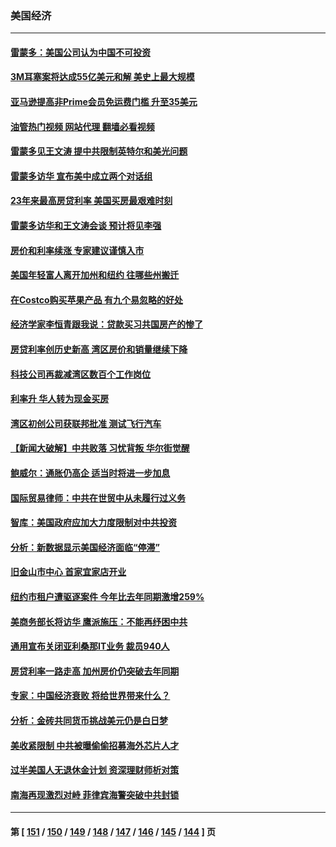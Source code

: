 ### 美国经济
---
#### [雷蒙多：美国公司认为中国不可投资](../../pages/ncid1078158/n14063407.md?08300445) 
#### [3M耳塞案将达成55亿美元和解 美史上最大规模](../../pages/ncid1078158/n14062888.md?08300445) 
#### [亚马逊提高非Prime会员免运费门槛 升至35美元](../../pages/ncid1078158/n14062886.md?08300445) 
#### [油管热门视频 网站代理 翻墙必看视频](http://138.2.39.72:81/youtube.html?epic-marker?08300445)
#### [雷蒙多见王文涛 提中共限制英特尔和美光问题](../../pages/ncid1078158/n14062866.md?08300445) 
#### [雷蒙多访华 宣布美中成立两个对话组](../../pages/ncid1078158/n14062830.md?08300445) 
#### [23年来最高房贷利率 美国买房最艰难时刻](../../pages/ncid1078158/n14062415.md?08300445) 
#### [雷蒙多访华和王文涛会谈 预计将见李强](../../pages/ncid1078158/n14062337.md?08300445) 
#### [房价和利率续涨 专家建议谨慎入市](../../pages/ncid1078158/n14062290.md?08300445) 
#### [美国年轻富人离开加州和纽约 往哪些州搬迁](../../pages/ncid1078158/n14062103.md?08300445) 
#### [在Costco购买苹果产品 有九个易忽略的好处](../../pages/ncid1078158/n14059739.md?08300445) 
#### [经济学家李恒青跟我说：贷款买习共国房产的惨了](../../pages/ncid1078158/n14061738.md?08300445) 
#### [房贷利率创历史新高 湾区房价和销量继续下降](../../pages/ncid1078158/n14061735.md?08300445) 
#### [科技公司再裁减湾区数百个工作岗位](../../pages/ncid1078158/n14061729.md?08300445) 
#### [利率升 华人转为现金买房](../../pages/ncid1078158/n14061482.md?08300445) 
#### [湾区初创公司获联邦批准 测试飞行汽车](../../pages/ncid1078158/n14061474.md?08300445) 
#### [【新闻大破解】中共败落 习忧背叛 华尔街觉醒](../../pages/ncid1078158/n14061272.md?08300445) 
#### [鲍威尔：通胀仍高企 适当时将进一步加息](../../pages/ncid1078158/n14061263.md?08300445) 
#### [国际贸易律师：中共在世贸中从未履行过义务](../../pages/ncid1078158/n14060603.md?08300445) 
#### [智库：美国政府应加大力度限制对中共投资](../../pages/ncid1078158/n14057588.md?08300445) 
#### [分析：新数据显示美国经济面临“停滞”](../../pages/ncid1078158/n14061104.md?08300445) 
#### [旧金山市中心 首家宜家店开业](../../pages/ncid1078158/n14060983.md?08300445) 
#### [纽约市租户遭驱逐案件 今年比去年同期激增259%](../../pages/ncid1078158/n14060851.md?08300445) 
#### [美商务部长将访华 鹰派施压：不能再纾困中共](../../pages/ncid1078158/n14060716.md?08300445) 
#### [通用宣布关闭亚利桑那IT业务 裁员940人](../../pages/ncid1078158/n14060697.md?08300445) 
#### [房贷利率一路走高 加州房价仍突破去年同期](../../pages/ncid1078158/n14060630.md?08300445) 
#### [专家：中国经济衰败 将给世界带来什么？](../../pages/ncid1078158/n14059746.md?08300445) 
#### [分析：金砖共同货币挑战美元仍是白日梦](../../pages/ncid1078158/n14060563.md?08300445) 
#### [美收紧限制 中共被曝偷偷招募海外芯片人才](../../pages/ncid1078158/n14060258.md?08300445) 
#### [过半美国人无退休金计划 资深理财师析对策](../../pages/ncid1078158/n14060069.md?08300445) 
#### [南海再现激烈对峙 菲律宾海警突破中共封锁](../../pages/ncid1078158/n14059541.md?08300445) 

---
#### 第 [ [151](./151.md?08300445) / [150](./150.md?08300445) / [149](./149.md?08300445) / [148](./148.md?08300445) / [147](./147.md?08300445) / [146](./146.md?08300445) / [145](./145.md?08300445) / [144](./144.md?08300445) ] 页
